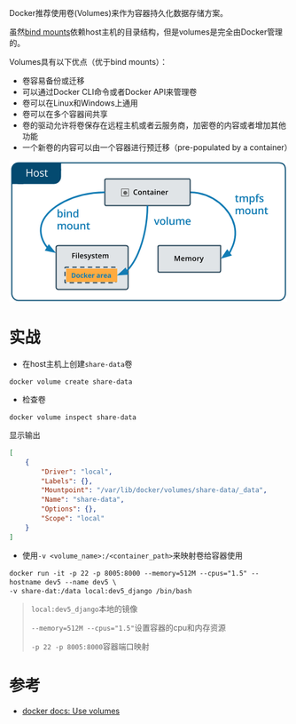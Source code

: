 Docker推荐使用卷(Volumes)来作为容器持久化数据存储方案。

虽然[bind mounts](https://docs.docker.com/engine/admin/volumes/bind-mounts/)依赖host主机的目录结构，但是volumes是完全由Docker管理的。

Volumes具有以下优点（优于bind mounts）：

* 卷容易备份或迁移
* 可以通过Docker CLI命令或者Docker API来管理卷
* 卷可以在Linux和Windows上通用
* 卷可以在多个容器间共享
* 卷的驱动允许将卷保存在远程主机或者云服务商，加密卷的内容或者增加其他功能
* 一个新卷的内容可以由一个容器进行预迁移（pre-populated by a container）

![Docker卷持久化](../../../img/virtual/docker/using_docker/types-of-mounts-volume.png)

# 实战

* 在host主机上创建`share-data`卷

```
docker volume create share-data
```

* 检查卷

```
docker volume inspect share-data
```

显示输出

```json
[
    {
        "Driver": "local",
        "Labels": {},
        "Mountpoint": "/var/lib/docker/volumes/share-data/_data",
        "Name": "share-data",
        "Options": {},
        "Scope": "local"
    }
]
```

* 使用`-v <volume_name>:/<container_path>`来映射卷给容器使用

```
docker run -it -p 22 -p 8005:8000 --memory=512M --cpus="1.5" --hostname dev5 --name dev5 \
-v share-dat:/data local:dev5_django /bin/bash
```

> `local:dev5_django`本地的镜像
>
> `--memory=512M --cpus="1.5"`设置容器的cpu和内存资源
>
> `-p 22 -p 8005:8000`容器端口映射

# 参考

* [docker docs: Use volumes](https://docs.docker.com/engine/admin/volumes/volumes/)
